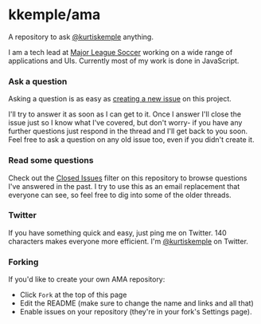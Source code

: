 # kkemple/ama

A repository to ask [@kurtiskemple](https://twitter.com/kurtiskemple) anything.

I am a tech lead at [Major League Soccer](https://www.mlssoccer.com) working on a wide range of applications and UIs. Currently most of my work is done in JavaScript.

### Ask a question

Asking a question is as easy as
[creating a new issue](https://github.com/holman/ama/issues/new) on this
project.

I'll try to answer it as soon as I can get to it. Once I answer I'll close the
issue just so I know what I've covered, but don't worry- if you have any further
questions just respond in the thread and I'll get back to you soon. Feel free to
ask a question on any old issue too, even if you didn't create it.

### Read some questions

Check out the [Closed Issues](https://github.com/holman/ama/issues?q=is%3Aissue+is%3Aclosed)
filter on this repository to browse questions I've answered in the past. I try
to use this as an email replacement that everyone can see, so feel free to dig
into some of the older threads.

### Twitter

If you have something quick and easy, just ping me on Twitter. 140 characters
makes everyone more efficient. I'm [@kurtiskemple](https://twitter.com/kurtiskemple) on
Twitter.

### Forking

If you'd like to create your own AMA repository:

- Click `Fork` at the top of this page
- Edit the README (make sure to change the name and links and all that)
- Enable issues on your repository (they're in your fork's Settings page).
